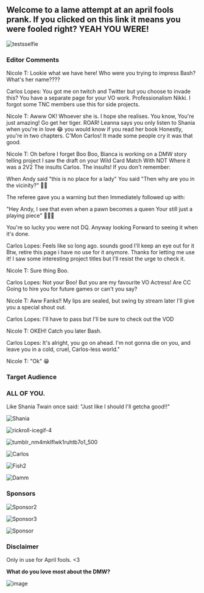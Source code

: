 ## Welcome to a lame attempt at an april fools prank. If you clicked on this link it means you were fooled right? YEAH YOU WERE! 

![testsselfie](https://user-images.githubusercontent.com/81630632/113008926-66fa2900-916f-11eb-8ae5-46bc2192e761.jpg)

### Editor Comments 

Nicole T: Lookie what we have here! Who were you trying to impress Bash? What's her name????

Carlos Lopes: You got me on twitch and Twitter but you choose to invade this? You have a separate page for your VO work. Professionalism Nikki.
I forgot some TNC members use this for side projects.

Nicole T: Awww OK! Whoever she is. I hope she realises. You know, You're just amazing! Go get her tiger. 
ROAR! Leanna says you only listen to Shania when you're in love 😂 you would know if you read her book
Honestly, you're in two chapters. C'Mon Carlos! 
It made some people cry it was that good.

Nicole T: Oh before I forget Boo Boo, Bianca is working on a DMW story telling project
I saw the draft on your Wild Card Match With NDT Where it was a 2V2
The insults Carlos. The insults! If you don't remember:

When Andy said "this is no place for a lady"
You said "Then why are you in the vicinity?" 🤣🤣

The referee gave you a warning but then Immediately followed up with:

"Hey Andy, I see that even when a pawn becomes a queen
Your still just a playing piece" 🤭😂😂

You're so lucky you were not DQ. Anyway looking 
Forward to seeing it when it's done. 

Carlos Lopes: Feels like so long ago. sounds good I'll keep an eye out for it
Btw, retire this page i have no use for it anymore. Thanks for letting me use it! I saw some interesting project titles but I'll resist the urge to check it. 

Nicole T: Sure thing Boo. 

Carlos Lopes: Not your Boo! But you are my favourite VO Actress!
Are CC Going to hire you for future games or can't you say?

Nicole T: Aww Fanks!! My lips are sealed, but swing by stream later I'll give you a special shout out.

Carlos Lopes: I'll have to pass but I'll be sure to check out the VOD

Nicole T: OKEH! Catch you later Bash. 

Carlos Lopes: It's alright, you go on ahead. I'm not gonna die on you, 
and leave you in a cold, cruel, Carlos-less world."

Nicole T: "Ok" 😁
 

### Target Audience

### ALL OF YOU. 
Like Shania Twain once said: "Just like I should I'll getcha good!!"

![Shania](https://user-images.githubusercontent.com/81630632/113259858-830fde80-92c5-11eb-83dc-7f45770a8bc5.jpg)

![rickroll-icegif-4](https://user-images.githubusercontent.com/81630632/113180192-5bc6fc00-9248-11eb-8437-106682c5269d.gif)

![tumblr_nm4mklfIwk1ruhtb7o1_500](https://user-images.githubusercontent.com/81630632/113181310-849bc100-9249-11eb-880e-3bfec3459d6e.gif)

![Carlos](https://user-images.githubusercontent.com/81630632/113182181-83b75f00-924a-11eb-8e5a-68cfca4e012f.gif)

![Fish2](https://user-images.githubusercontent.com/81630632/113182650-0d672c80-924b-11eb-95d8-15c82578d0fb.jpg)

![Damm](https://user-images.githubusercontent.com/81630632/113182223-8f0a8a80-924a-11eb-8c74-aee1407d8047.gif)

### Sponsors

![Sponsor2](https://user-images.githubusercontent.com/81630632/113160233-37adef80-9235-11eb-9eec-e796d56bde60.jpg)

![Sponsor3](https://user-images.githubusercontent.com/81630632/113161939-c0795b00-9236-11eb-846e-6c9f6e1d616b.jpg)

![Sponsor](https://user-images.githubusercontent.com/81630632/113160259-40062a80-9235-11eb-8191-232c9800a18f.jpg)



### Disclaimer

Only in use for April fools. <3 



**What do you love most about the DMW?**

![image](https://user-images.githubusercontent.com/81630632/115887736-229a3a00-a44a-11eb-911d-71644988e712.png)





